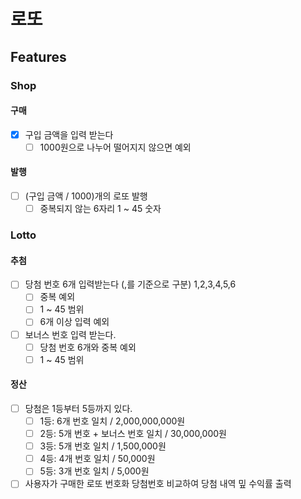 # 로또

## Features

### Shop

#### 구매

- [x] 구입 금액을 입력 받는다
  - [ ] 1000원으로 나누어 떨어지지 않으면 예외

#### 발행

- [ ] (구입 금액 / 1000)개의 로또 발행
  - [ ] 중복되지 않는 6자리 1 ~ 45 숫자

### Lotto

#### 추첨

- [ ] 당첨 번호 6개 입력받는다 (,를 기준으로 구분) 1,2,3,4,5,6
  - [ ] 중복 예외
  - [ ] 1 ~ 45 범위
  - [ ] 6개 이상 입력 예외
- [ ] 보너스 번호 입력 받는다.
  - [ ] 당첨 번호 6개와 중복 예외
  - [ ] 1 ~ 45 범위

#### 정산

- [ ] 당첨은 1등부터 5등까지 있다.
  - [ ] 1등: 6개 번호 일치 / 2,000,000,000원
  - [ ] 2등: 5개 번호 + 보너스 번호 일치 / 30,000,000원
  - [ ] 3등: 5개 번호 일치 / 1,500,000원
  - [ ] 4등: 4개 번호 일치 / 50,000원
  - [ ] 5등: 3개 번호 일치 / 5,000원
- [ ] 사용자가 구매한 로또 번호화 당첨번호 비교하여 당첨 내역 밒 수익률 출력
